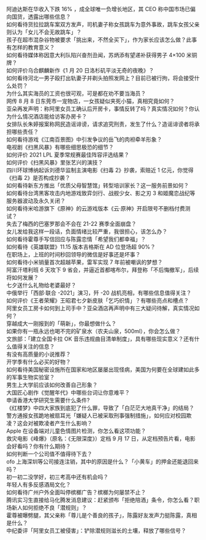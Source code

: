 阿迪达斯在华收入下跌 16% ，成全球唯一负增长地区，其 CEO 称中国市场已偏向国货，透露出哪些信息？  
如何看待货拉拉跳车案双方发声，司机妻子称女孩跳车为意外事故，跳车女孩父亲则认为「女儿不会无故跳车」？  
孩子在超市混杂谷物被要求「挑出来，不然全买下」，作为家长应该怎么做？此事有怎样的教育意义？  
如何看待媒体称因意大利队陷兴奋剂丑闻，苏炳添有望递补获得男子 4×100 米铜牌？  
如何评价乌合麒麟新作《1 月 20 日洛杉矶平淡无奇的夜晚》？  
如何看待河北一男子殴打出轨妻子并剃头拍照发网上？目前已被行拘，将会接受什么处罚？  
为什么其实海员的工资也很可观，可是都在劝不要当海员？  
网传 8 月 8 日东莞市一宠物店，一女孩疑似夹死小猫，真相究竟如何？  
亚朵再发声明：称阿里女员工确认后开房卡，事情反转了吗？真实情况如何？你认为什么情况酒店能给访客办房卡？  
女排队长朱婷报案称网民造谣诽谤，请求追究刑责，发生了什么？造谣诽谤者将承担哪些责任？  
如何看待游戏《江南百景图》中引发争议的岳飞的肉袒牵羊形象？  
电视剧《扫黑风暴》有哪些细思极恐的细节？  
如何评价 2021 LPL 夏季常规赛最佳阵容评选结果？  
如何评价《扫黑风暴》里张艺兴的演技？  
四川环球博纳起诉刘德华监制主演电影《扫毒 2》抄袭，索赔近 1 亿元，你觉得《扫毒 2》是否构成抄袭？  
如何看待新东方推出「优质父母智慧馆」转型培训家长？这一服务前景如何？  
如何看待台湾黑客攻击内地游戏致弈剑行、战舰少女、影之刃 3 和姬魔恋战纪等服务器波动及永久关闭？  
如何看待米哈游旗下《原神》的云游戏版本《云·原神》开启限号不删档付费测试？  
失去了梅西的巴塞罗那会不会在 21-22 赛季全面崩盘？  
女儿发给我这样一段话，负面情绪比较严重，我很担心，该怎么办？  
如何看待霍尊手写信回应与陈露恋情「希望我们都幸福」？  
如何看待《英雄联盟》11.15 版本吉格斯在 AD 位登场超 90%？  
在职场上，上班的时间秒回领导的微信是好事还是坏事？  
如何看待小米销量首次超越苹果，雷军实现 7 年前被嘲讽的梦想？  
阿富汗塔利班 6 天攻下 9 省会，并逼近首都喀布尔，拜登称「不后悔撤军」，后续将如何发展？  
七夕送什么礼物给老婆最好？  
中俄举行「西部·联合 -2021」演习，歼 -20 战机亮相，有哪些信息值得关注？  
如何评价《王者荣耀》王昭君七夕新皮肤「乞巧织情」？有哪些亮点和槽点？  
阿里女员工房卡如何到上司手中？亚朵酒店再声明中有三大疑问待解，真实情况如何？  
穿越成大一刚报到的「萌新」，你最想做什么？  
如果你有一瓶永远也喝不完的矿泉水（农夫山泉，500ml），你会怎么做？  
文旅部：「建立全国卡拉 OK 音乐违规曲目清单制度」，具有哪些现实意义？还有什么值得关注的信息？  
有没有高质量的小说推荐？  
开学季有什么必买的好物？  
如何看待美国秘密设施所在国家和地区屡屡出现怪病，美国为何要在全球建如此多的军事生物实验室？  
男生上大学前应该如何改善自己形象？  
大国匠心剧作《觉醒年代》中哪些台词让你意难平？  
申请香港大学研究生需要什么条件?  
《红楼梦》中四大家族到底犯了什么罪，导致了「白茫茫大地真干净」的结局？  
警方通报女孩跪地被扇耳光「嫌疑人已被采取刑事强制措施」，如何应对校园欺凌？这会对被欺凌者产生什么影响？  
Apple 在设备端对儿童色情图片检测，你怎么看这项功能？  
救灾电影《峰爆》（原名：《无限深度》）定档 9 月 17 日，从定档预告片看，电影会好看吗？你有什么期待？  
如何判断一个公司值不值得待下去？  
ofo 上海深圳等公司接连注销，其中的原因是什么？「小黄车」的押金还能退回来吗？  
初一初二没学好，初三考高中还有机会吗？  
年轻人有多反感酒局文化？  
如何看待广州户外全面叫停槟榔广告？槟榔为何屡禁不止？  
腾讯实习生直接给马化腾发消息建议：赶紧颁布「拒绝陪酒」条令，你怎么看？职场新人如何拒绝不良「潜规则」？  
霍尊被曝劈腿，其父亲称「尊儿是个善良的孩子」，陈露好友发声力挺陈露，真相是什么？  
中纪委评「阿里女员工被侵害」：铲除潜规则滋长的土壤，释放了哪些信号？  
